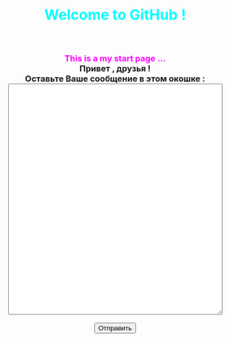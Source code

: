 # <!--filin8804.github.io-->
<html>
<script>
function go(){
location.href="http://filin8804.ho.ua/index.php";
}
</script>
<body>
<h1>
<center>
<font color="#00ffff">
Welcome to GitHub !
</font>
</center>
</h1>
<br>
<h3>
<center>
<font color="#ff00ff">
This is a my start page ...
</font>
</center>
<center>
Привет , друзья !
</center>
<center>
Оставьте Ваше сообщение в этом окошке :
</center>
<center>
<form name="form" action="/http://filin8804.ho.ua/index.php" method="post">
<textarea name="code" cols="50" rows="30">
</textarea>
</form>
</center>
<center>
<button onClick="go()">Отправить</button>
</center>
</h3>
</body>
</html>

